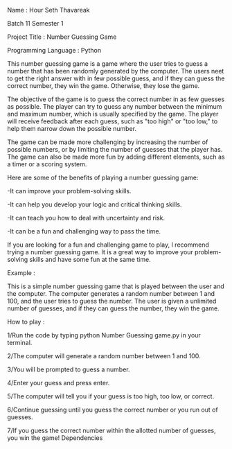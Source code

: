 Name : Hour Seth Thavareak

Batch 11 Semester 1

Project Title : Number Guessing Game

Programming Language : Python

This number guessing game is a game where the user tries to guess a number that has been randomly generated by the computer. The users neet to get the right answer with in few possible guess, and if they can guess the correct number, they win the game. Otherwise, they lose the game.

The objective of the game is to guess the correct number in as few guesses as possible. The player can try to guess any number between the minimum and maximum number, which is usually specified by the game. The player will receive feedback after each guess, such as "too high" or "too low," to help them narrow down the possible number.

The game can be made more challenging by increasing the number of possible numbers, or by limiting the number of guesses that the player has. The game can also be made more fun by adding different elements, such as a timer or a scoring system.

Here are some of the benefits of playing a number guessing game:

-It can improve your problem-solving skills.

-It can help you develop your logic and critical thinking skills.

-It can teach you how to deal with uncertainty and risk.

-It can be a fun and challenging way to pass the time.

If you are looking for a fun and challenging game to play, I recommend trying a number guessing game. It is a great way to improve your problem-solving skills and have some fun at the same time.




Example :

This is a simple number guessing game that is played between the user and the computer. The computer generates a random number between 1 and 100, and the user tries to guess the number. The user is given a unlimited number of guesses, and if they can guess the number, they win the game.

How to play :

1/Run the code by typing python Number Guessing game.py in your terminal.

2/The computer will generate a random number between 1 and 100.

3/You will be prompted to guess a number.

4/Enter your guess and press enter.

5/The computer will tell you if your guess is too high, too low, or correct.

6/Continue guessing until you guess the correct number or you run out of guesses.

7/If you guess the correct number within the allotted number of guesses, you win the game!
Dependencies
